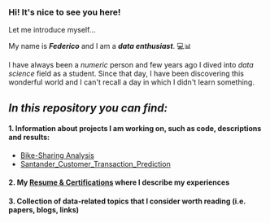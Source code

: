 ### Hi! It's nice to see you here!

Let me introduce myself...

My name is **_Federico_** and I am a **_data enthusiast_**. 💻📊

I have always been a *numeric* person and few years ago I dived into *data science* field as a student. Since that day, I have been discovering this wonderful world and I can't recall a day in which I didn't learn something.

## *In this repository you can find:*
#### 1. Information about projects I am working on, such as code, descriptions and results:
- [Bike-Sharing Analysis](https://github.com/FedericoRaimondi/me/tree/master/Bike_Sharing_Analysis)
- [Santander_Customer_Transaction_Prediction](https://github.com/FedericoRaimondi/me/tree/master/Santander_Customer_Transaction_Prediction)
#### 2. My [Resume & Certifications](https://github.com/FedericoRaimondi/me/tree/master/Resume%20%26%20Certifications) where I describe my experiences
#### 3. Collection of data-related topics that I consider worth reading (i.e. papers, blogs, links)

